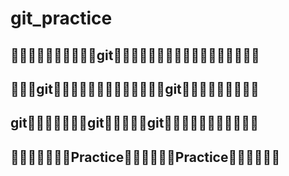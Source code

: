 # git_practice

## 🌱🌱🌱🌱🌱🌱🌱🌱🌱🌱git🌱🌱🌱🌱🌱🌱🌱🌱🌱🌱🌱🌱🌱🌱🌱🌱🌱
## 🌱🌱🌱git🌱🌱🌱🌱🌱🌱🌱🌱🌱🌱🌱🌱🌱git🌱🌱🌱🌱🌱🌱🌱🌱🌱
## git🌱🌱🌱🌱🌱🌱🌱git🌱🌱🌱🌱🌱git🌱🌱🌱🌱🌱🌱🌱🌱🌱🌱🌱
## 🌱🌱🌱🌱🌱🌱🌱Practice🌱🌱🌱🌱🌱🌱Practice🌱🌱🌱🌱🌱🌱
